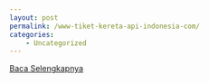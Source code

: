 ```yaml
---
layout: post
permalink: /www-tiket-kereta-api-indonesia-com/
categories:
    - Uncategorized
---
```


[Baca Selengkapnya](/03)